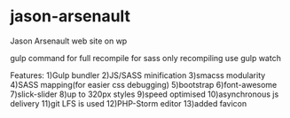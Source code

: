 # jason-arsenault
Jason Arsenault web site on wp

gulp command for full recompile
for sass only recompiling use gulp watch

Features:
1)Gulp bundler
2)JS/SASS minification
3)smacss modularity
4)SASS mapping(for easier css debugging)
5)bootstrap
6)font-awesome
7)slick-slider
8)up to 320px styles
9)speed optimised
10)asynchronous js delivery
11)git LFS is used
12)PHP-Storm editor
13)added favicon
